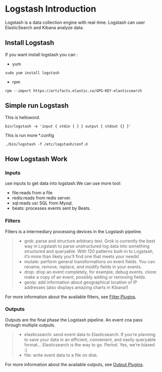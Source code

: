 # Logstash Introduction
Logstash is a data collection engine with real-time.
Logstash can user ElasticSearch and Kibana analyze data.

## Install Logstash
If you want install logstash you can :
- yum
```
sudo yum install logstash
```
- rpm
```
rpm --import https://artifacts.elastic.co/GPG-KEY-elasticsearch
```

## Simple run Logstash
This is helloword.
```
bin/logstash -e 'input { stdin { } } output { stdout {} }'
```
This is run more *.config
```
./bin/logstash -f /etc/logstash/conf.d
```

## How Logstash Work

### Inputs
use inputs to get data into logstash.We can use more tool:
- file:reads from a file 
- redis:reads from redis server.
- sql:reads usr SQL from Mysql.
- beats: processes events sent by Beats.

### Filters
Filters is a intermediary processing devices in the Logstash pipeline.
>- grok: parse and structure arbitrary text. Grok is currently the best way in Logstash to parse unstructured log data into something structured and queryable. With 120 patterns built-in to Logstash, it’s more than likely you’ll find one that meets your needs!
>- mutate: perform general transformations on event fields. You can rename, remove, replace, and modify fields in your events.
>- drop: drop an event completely, for example, debug events.
>clone: make a copy of an event, possibly adding or removing fields.
>- geoip: add information about geographical location of IP addresses (also displays amazing charts in Kibana!)

For more information about the available filters, see [Filter Plugins](https://www.elastic.co/guide/en/logstash/6.2/filter-plugins.html).

### Outputs
Outputs are the final phase the Logstash pipeline. An event cna pass through multiple outputs.

>- elasticsearch: send event data to Elasticsearch. If you’re planning to save your data in an efficient, convenient, and easily queryable format… Elasticsearch is the way to go. Period. Yes, we’re biased :)
>- file: write event data to a file on disk.

For more information about the available outputs, see [Output Plugins](https://www.elastic.co/guide/en/logstash/6.2/output-plugins.html).
